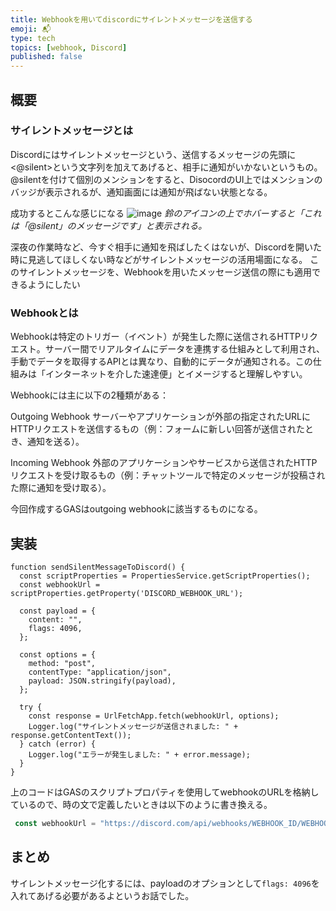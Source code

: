 ```yaml
---
title: Webhookを用いてdiscordにサイレントメッセージを送信する
emoji: 📬
type: tech
topics: [webhook, Discord]
published: false
---
```


## 概要

### サイレントメッセージとは
Discordにはサイレントメッセージという、送信するメッセージの先頭に <@silent>という文字列を加えてあげると、相手に通知がいかないというもの。
@silentを付けて個別のメンションをすると、DisocordのUI上ではメンションのバッジが表示されるが、通知画面には通知が飛ばない状態となる。

成功するとこんな感じになる
![image](https://github.com/user-attachments/assets/570e550e-276d-466c-a3e9-fa9e324aae1f)
*鈴のアイコンの上でホバーすると「これは「@silent」のメッセージです」と表示される。*

深夜の作業時など、今すぐ相手に通知を飛ばしたくはないが、Discordを開いた時に見逃してほしくない時などがサイレントメッセージの活用場面になる。
このサイレントメッセージを、Webhookを用いたメッセージ送信の際にも適用できるようにしたい

### Webhookとは

Webhookは特定のトリガー（イベント）が発生した際に送信されるHTTPリクエスト。サーバー間でリアルタイムにデータを連携する仕組みとして利用され、手動でデータを取得するAPIとは異なり、自動的にデータが通知される。この仕組みは「インターネットを介した速達便」とイメージすると理解しやすい。

Webhookには主に以下の2種類がある：

Outgoing Webhook
サーバーやアプリケーションが外部の指定されたURLにHTTPリクエストを送信するもの（例：フォームに新しい回答が送信されたとき、通知を送る）。

Incoming Webhook
外部のアプリケーションやサービスから送信されたHTTPリクエストを受け取るもの（例：チャットツールで特定のメッセージが投稿された際に通知を受け取る）。

今回作成するGASはoutgoing webhookに該当するものになる。

## 実装

```js:sample code
function sendSilentMessageToDiscord() {
  const scriptProperties = PropertiesService.getScriptProperties();
  const webhookUrl = scriptProperties.getProperty('DISCORD_WEBHOOK_URL');

  const payload = {
    content: "",
    flags: 4096,
  };

  const options = {
    method: "post",
    contentType: "application/json",
    payload: JSON.stringify(payload),
  };

  try {
    const response = UrlFetchApp.fetch(webhookUrl, options);
    Logger.log("サイレントメッセージが送信されました: " + response.getContentText());
  } catch (error) {
    Logger.log("エラーが発生しました: " + error.message);
  }
}
```
上のコードはGASのスクリプトプロパティを使用してwebhookのURLを格納しているので、時の文で定義したいときは以下のように書き換える。

```js
 const webhookUrl = "https://discord.com/api/webhooks/WEBHOOK_ID/WEBHOOK_TOKEN"; // Webhook URLを入れる場所
```


## まとめ
サイレントメッセージ化するには、payloadのオプションとして`flags: 4096`を入れてあげる必要があるよというお話でした。




